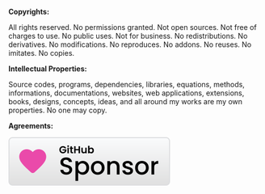 ﻿  
**Copyrights:**  
  
All rights reserved. No permissions granted. Not open sources. Not free of charges to use. No public uses. Not for business. No redistributions. No derivatives. No modifications. No reproduces. No addons. No reuses. No imitates. No copies.  
  
**Intellectual Properties:**  
  
Source codes, programs, dependencies, libraries, equations, methods, informations, documentations, websites, web applications, extensions, books, designs, concepts, ideas, and all around my works are my own properties. No one may copy.  
  
**Agreements:**  
  
[![Sponsor michaelandrefraniatte](github_sponsor.svg)](https://github.com/sponsors/michaelandrefraniatte)  
  